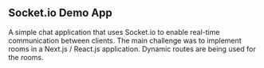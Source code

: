 ## Socket.io Demo App

A simple chat application that uses Socket.io to enable real-time communication between clients. The main challenge was to implement rooms in a Next.js / React.js application. Dynamic routes are being used for the rooms.